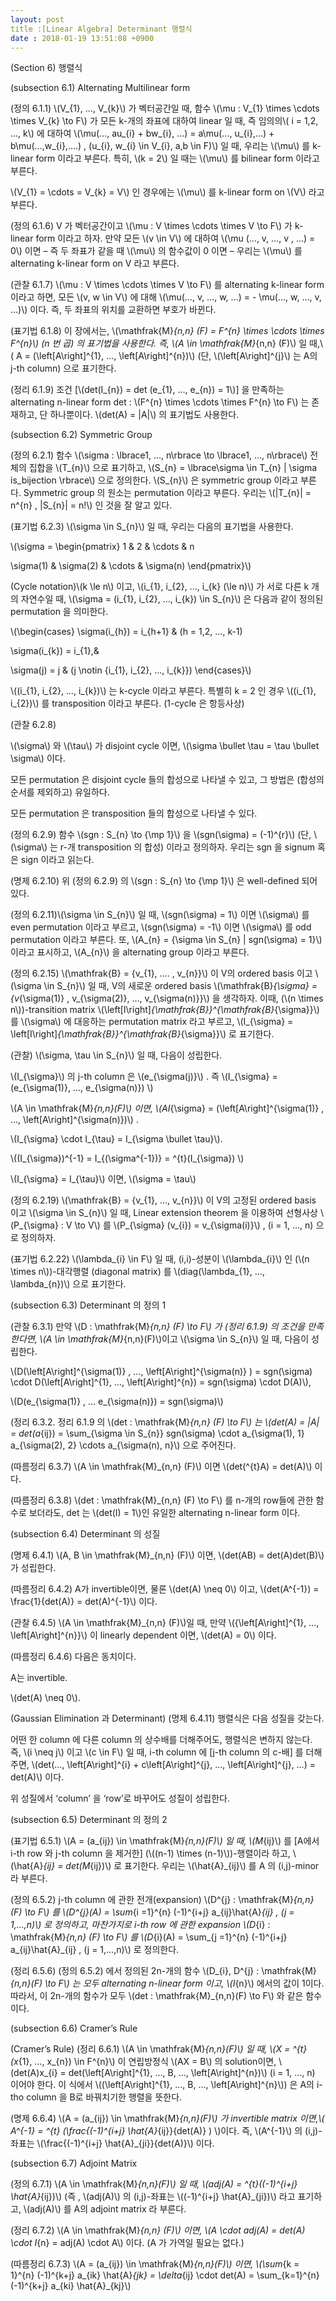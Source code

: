 ```yaml
---
layout: post
title :[Linear Algebra] Determinant 행렬식
date : 2018-01-19 13:51:08 +0900
---
```

(Section 6) 행렬식

(subsection 6.1) Alternating Multilinear form

(정의 6.1.1) \\(V_{1}, …, V_{k}\\) 가 벡터공간일 때, 함수 \\(\mu : V_{1} \times \cdots \times V_{k} \to F\\) 가 모든 k-개의 좌표에 대하여 linear 일 때, 즉 임의의\\( i = 1,2, …, k\\) 에 대하여 \\(\mu(…, au_{i} + bw_{i}, …) = a\mu(…, u_{i},…) + b\mu(…,w_{i},….) , (u_{i}, w_{i} \in V_{i}, a,b \in F)\\) 일 때, 우리는 \\(\mu\\) 를 k-linear form 이라고 부른다. 특히, \\(k = 2\\) 일 때는 \\(\mu\\) 를 bilinear form 이라고 부른다. 

\\(V_{1} = \cdots = V_{k} = V\\) 인 경우에는 \\(\mu\\) 를 k-linear form on \\(V\\) 라고 부른다.

(정의 6.1.6) V 가 벡터공간이고 \\(\mu : V \times \cdots \times V \to F\\) 가 k-linear form 이라고 하자. 만약 모든 \\(v \in V\\) 에 대하여 \\(\mu (…, v, …, v , …) = 0\\) 이면 – 즉 두 좌표가 같을 때 \\(\mu\\) 의 함수값이 0 이면 – 우리는 \\(\mu\\) 를 alternating k-linear form on V 라고 부른다.

(관찰 6.1.7) \\(\mu : V \times \cdots \times V \to F\\) 를 alternating k-linear form 이라고 하면, 모든 \\(v, w \in V\\) 에 대해 \\(\mu(…, v, …, w, …) = - \mu(…, w, …, v, …)\\) 이다. 즉, 두 좌표의 위치를 교환하면 부호가 바뀐다.

(표기법 6.1.8) 이 장에서는, \\(\mathfrak{M}_{n,n} (F) = F^{n} \times \cdots \times F^{n}\\) (n 번 곱) 의 표기법을 사용한다. 즉, \\(A \in \mathfrak{M}_{n,n} (F)\\) 일 때,\\( A = (\left[A\right]^{1}, …, \left[A\right]^{n})\\) (단, \\(\left[A\right]^{j}\\) 는 A의 j-th column) 으로 표기한다.

(정리 6.1.9) 조건 [\\(det(I_{n}) = det (e_{1}, …, e_{n}) = 1\\)] 을 만족하는 alternating n-linear form det : \\(F^{n} \times \cdots \times F^{n} \to F\\) 는 존재하고, 단 하나뿐이다. \\(det(A) = |A|\\) 의 표기법도 사용한다.

(subsection 6.2) Symmetric Group

(정의 6.2.1) 함수 \\(\sigma : \lbrace1, …, n\rbrace \to \lbrace1, …, n\rbrace\\) 전체의 집합을 \\(T_{n}\\) 으로 표기하고, \\(S_{n} = \lbrace\sigma \in T_{n} | \sigma is_bijection \rbrace\\) 으로 정의한다. \\(S_{n}\\) 은 symmetric group 이라고 부른다. Symmetric group 의 원소는 permutation 이라고 부른다. 우리는 \\(|T_{n}| = n^{n} , |S_{n}| = n!\\) 인 것을 잘 알고 있다.

(표기법 6.2.3) \\(\sigma \in S_{n}\\) 일 때, 우리는 다음의 표기법을 사용한다.

\\(\sigma = \begin{pmatrix} 1 & 2 & \cdots & n 



 \sigma(1) & \sigma(2) & \cdots & \sigma(n) \end{pmatrix}\\)

(Cycle notation)\\(k \le n\\) 이고, \\(i_{1}, i_{2}, …, i_{k} (\le n)\\) 가 서로 다른 k 개의 자연수일 때, \\(\sigma = (i_{1}, i_{2}, …, i_{k}) \in S_{n}\\) 은 다음과 같이 정의된 permutation 을 의미한다.

\\(\begin{cases} \sigma(i_{h}) = i_{h+1} & (h = 1,2, …, k-1) 



 \sigma(i_{k}) = i_{1},&  



 \sigma(j) = j & (j \notin {i_{1}, i_{2}, …, i_{k}}) \end{cases}\\)

\\((i_{1}, i_{2}, …, i_{k})\\) 는 k-cycle 이라고 부른다. 특별히 k = 2 인 경우 \\((i_{1}, i_{2})\\) 를 transposition 이라고 부른다. (1-cycle 은 항등사상)

(관찰 6.2.8) 

\\(\sigma\\) 와 \\(\tau\\) 가 disjoint cycle 이면, \\(\sigma \bullet \tau = \tau \bullet \sigma\\) 이다.

모든 permutation 은 disjoint cycle 들의 합성으로 나타낼 수 있고, 그 방법은 (합성의 순서를 제외하고) 유일하다.

모든 permutation 은 transposition 들의 합성으로 나타낼 수 있다.

(정의 6.2.9) 함수 \\(sgn : S_{n} \to {\mp 1}\\) 을 \\(sgn(\sigma) = (-1)^{r}\\) (단, \\(\sigma\\) 는 r-개 transposition 의 합성) 이라고 정의하자. 우리는 sgn 을 signum 혹은 sign 이라고 읽는다.

(명제 6.2.10) 위 (정의 6.2.9) 의 \\(sgn : S_{n} \to {\mp 1}\\) 은 well-defined 되어있다.

(정의 6.2.11)\\(\sigma \in S_{n}\\) 일 때, \\(sgn(\sigma) = 1\\) 이면 \\(\sigma\\) 를 even permutation 이라고 부르고, \\(sgn(\sigma) = -1\\) 이면 \\(\sigma\\) 를 odd permutation 이라고 부른다. 또, \\(A_{n} = {\sigma \in S_{n} | sgn(\sigma) = 1}\\) 이라고 표시하고, \\(A_{n}\\) 을 alternating group 이라고 부른다.

(정의 6.2.15) \\(\mathfrak{B} = {v_{1}, …. , v_{n}}\\) 이 V의 ordered basis 이고 \\(\sigma \in S_{n}\\) 일 때, V의 새로운 ordered basis \\(\mathfrak{B}_{\sigma} = {v_{\sigma(1)} , v_{\sigma(2)}, …, v_{\sigma(n)}}\\) 을 생각하자. 이때, (\\(n \times n\\))-transition matrix \\(\left[I\right]_{\mathfrak{B}}^{\mathfrak{B}_{\sigma}}\\) 를 \\(\sigma\\) 에 대응하는 permutation matrix 라고 부르고, \\(I_{\sigma} = \left[I\right]_{\mathfrak{B}}^{\mathfrak{B}_{\sigma}}\\) 로 표기한다.

(관찰) \\(\sigma, \tau \in S_{n}\\) 일 때, 다음이 성립한다.

\\(I_{\sigma}\\) 의 j-th column 은 \\(e_{\sigma(j)}\\) . 즉 \\(I_{\sigma} = (e_{\sigma(1)}, …, e_{\sigma(n)}) \\)

\\(A \in \mathfrak{M}_{n,n}(F)\\) 이면, \\(AI_{\sigma} = (\left[A\right]^{\sigma(1)} , …, \left[A\right]^{\sigma(n)})\\) .

\\(I_{\sigma} \cdot I_{\tau} = I_{\sigma \bullet \tau}\\).

\\((I_{\sigma})^{-1} = I_{(\sigma^{-1})} = ^{t}(I_{\sigma}) \\)

\\(I_{\sigma} = I_{\tau}\\) 이면, \\(\sigma = \tau\\)

(정의 6.2.19) \\(\mathfrak{B} = {v_{1}, …, v_{n}}\\) 이 V의 고정된 ordered basis 이고 \\(\sigma \in S_{n}\\) 일 때, Linear extension theorem 을 이용하여 선형사상 \\(P_{\sigma} : V \to V\\) 를 \\(P_{\sigma} (v_{i}) = v_{\sigma(i)}\\) , (i = 1, …, n) 으로 정의하자.

(표기법 6.2.22) \\(\lambda_{i} \in F\\) 일 때, (i,i)-성분이 \\(\lambda_{i}\\) 인 (\\(n \times n\\))-대각행렬 (diagonal matrix) 를 \\(diag(\lambda_{1}, …, \lambda_{n})\\) 으로 표기한다.

(subsection 6.3) Determinant 의 정의 1

(관찰 6.3.1) 만약 \\(D : \mathfrak{M}_{n,n} (F) \to F\\) 가 (정리 6.1.9) 의 조건을 만족한다면, \\(A \in \mathfrak{M}_{n,n}(F)\\)이고 \\(\sigma \in S_{n}\\) 일 때, 다음이 성립한다.

\\(D(\left[A\right]^{\sigma(1)} , …, \left[A\right]^{\sigma(n)} ) = sgn(\sigma) \cdot D(\left[A\right]^{1}, …, \left[A\right]^{n}) = sgn(\sigma) \cdot D(A)\\),

\\(D(e_{\sigma(1)} , … e_{\sigma(n)}) = sgn(\sigma)\\)

(정리 6.3.2. 정리 6.1.9 의 \\(det : \mathfrak{M}_{n,n} (F) \to F\\) 는 \\(det(A) = |A| = det(a_{ij}) = \sum_{\sigma \in S_{n}} sgn(\sigma) \cdot a_{\sigma(1), 1} a_{\sigma(2), 2} \cdots a_{\sigma(n), n}\\) 으로 주어진다.

(따름정리 6.3.7) \\(A \in \mathfrak{M}_{n,n} (F)\\) 이면 \\(det(^{t}A) = det(A)\\) 이다.

(따름정리 6.3.8) \\(det : \mathfrak{M}_{n,n} (F) \to F\\) 를 n-개의 row들에 관한 함수로 보더라도, det 는 \\(det(I) = 1\\)인 유일한 alternating n-linear form 이다.

(subsection 6.4) Determinant 의 성질

(명제 6.4.1) \\(A, B \in \mathfrak{M}_{n,n} (F)\\) 이면, \\(det(AB) = det(A)det(B)\\) 가 성립한다.

(따름정리 6.4.2) A가 invertible이면, 물론 \\(det(A) \neq 0\\) 이고, \\(det(A^{-1}) = \frac{1}{det(A)} = det(A)^{-1}\\) 이다.

(관찰 6.4.5) \\(A \in \mathfrak{M}_{n,n} (F)\\)일 때, 만약 \\({\left[A\right]^{1}, …, \left[A\right]^{n}}\\) 이 linearly dependent 이면, \\(det(A) = 0\\) 이다.

(따름정리 6.4.6) 다음은 동치이다.

 A는 invertible.

\\(det(A) \neq 0\\).

(Gaussian Elimination 과 Determinant) (명제 6.4.11) 행렬식은 다음 성질을 갖는다.

어떤 한 column 에 다른 column 의 상수배를 더해주어도, 행렬식은 변하지 않는다. 즉, \\(i \neq j\\) 이고 \\(c \in F\\) 일 때, i-th column 에 [j-th column 의 c-배] 를 더해주면,  \\(det(…, \left[A\right]^{i} + c\left[A\right]^{j}, …, \left[A\right]^{j}, …) = det(A)\\) 이다.

위 성질에서 ‘column’ 을 ‘row’로 바꾸어도 성질이 성립한다.

(subsection 6.5) Determinant 의 정의 2

(표기법 6.5.1) \\(A = (a_{ij}) \in \mathfrak{M}_{n,n}(F)\\) 일 때, \\(M_{ij}\\) 를 [A에서 i-th row 와 j-th column 을 제거한] (\\((n-1) \times (n-1)\\))-행렬이라 하고, \\(\hat{A}_{ij} = det(M_{ij})\\) 로 표기한다. 우리는 \\(\hat{A}_{ij}\\) 를 A 의 (i,j)-minor 라 부른다.

(정의 6.5.2) j-th column 에 관한 전개(expansion) \\(D^{j} : \mathfrak{M}_{n,n} (F) \to F\\) 를 \\(D^{j}(A) = \sum_{i =1}^{n} (-1)^{i+j} a_{ij}\hat{A}_{ij} , (j = 1,…,n)\\) 로 정의하고, 마찬가지로 i-th row 에 관한 expansion \\(D_{i} :  \mathfrak{M}_{n,n} (F) \to F\\) 를 \\(D_{i}(A) = \sum_{j =1}^{n} (-1)^{i+j} a_{ij}\hat{A}_{ij} , (j = 1,…,n)\\) 로 정의한다.

(정리 6.5.6) (정의 6.5.2) 에서 정의된 2n-개의 함수 \\(D_{i}, D^{j} : \mathfrak{M}_{n,n}(F) \to F\\) 는 모두 alternating n-linear form 이고, \\(I_{n}\\) 에서의 값이 1이다. 따라서, 이 2n-개의 함수가 모두 \\(det : \mathfrak{M}_{n,n}(F) \to F\\) 와 같은 함수이다.

(subsection 6.6) Cramer’s Rule

(Cramer’s Rule) (정리 6.6.1) \\(A \in \mathfrak{M}_{n,n}(F)\\) 일 때, \\(X = ^{t}(x_{1}, …, x_{n}) \in F^{n}\\) 이 연립방정식 \\(AX = B\\) 의 solution이면, \\(det(A)x_{i} = det(\left[A\right]^{1}, …, B, …, \left[A\right]^{n})\\) (i = 1, …, n) 이어야 한다. 이 식에서 \\((\left[A\right]^{1}, …, B, …, \left[A\right]^{n}\\)) 은 A의 i-tho column 을 B로 바꿔치기한 행렬을 뜻한다.

(명제 6.6.4) \\(A = (a_{ij}) \in \mathfrak{M}_{n,n}(F)\\) 가 invertible matrix 이면,\\( A^{-1} = ^{t} (\frac{(-1)^{i+j} \hat{A}_{ij}}{det(A)} ) \\)이다. 즉, \\(A^{-1}\\) 의 (i,j)-좌표는 \\(\frac{(-1)^{i+j} \hat{A}_{ji}}{det(A)}\\) 이다.

(subsection 6.7) Adjoint Matrix

(정의 6.7.1) \\(A \in \mathfrak{M}_{n,n}(F)\\) 일 때, \\(adj(A) = ^{t}((-1)^{i+j} \hat{A}_{ij})\\) (즉 , \\(adj(A)\\) 의 (i,j)-좌표는 \\((-1)^{i+j} \hat{A}_{ji})\\) 라고 표기하고, \\(adj(A)\\) 를 A의 adjoint matrix 라 부른다.

(정리 6.7.2) \\(A \in \mathfrak{M}_{n,n} (F)\\) 이면, \\(A \cdot adj(A) = det(A) \cdot I_{n} = adj(A) \cdot A\\) 이다. (A 가 가역일 필요는 없다.)

(따름정리 6.7.3) \\(A = (a_{ij}) \in \mathfrak{M}_{n,n}(F)\\) 이면, \\(\sum_{k = 1}^{n} (-1)^{k+j} a_{ik} \hat{A}_{jk} = \delta_{ij} \cdot det(A) = \sum_{k=1}^{n} (-1)^{k+j} a_{ki} \hat{A}_{kj}\\)

